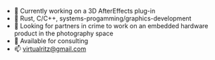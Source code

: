 - 🔭 Currently working on a 3D AfterEffects plug-in 
- 🌱 Rust, C/C++, systems-progamming/graphics-development
- 👯 Looking for partners in crime to work on an embedded hardware product in the photography space
- 🤔 Available for consulting
- 📫 virtualritz@gmail.com
